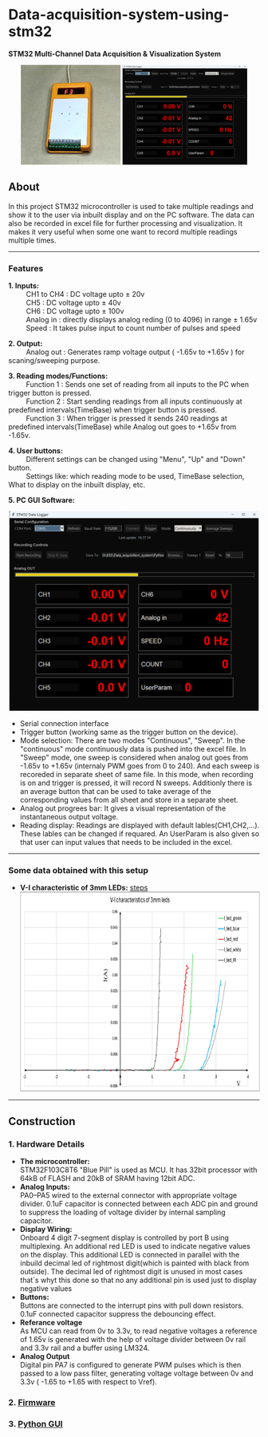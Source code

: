 # Data-acquisition-system-using-stm32
**STM32 Multi-Channel Data Acquisition & Visualization System**
<div align="center">
  <img src="1.png" alt="Loading..." width="200" height="200">
  <img src="App.png" alt="Loading..." width="250" height="200">
  </div>


## About



In this project STM32 microcontroller is used to take multiple readings and show it to the user via inbuilt display and on the PC software. The data can also be recorded in excel file for further processing and visualization. It makes it very useful when some one want to record multiple readings multiple times. 

---
### Features
 **1. Inputs:**</br>
&nbsp;&nbsp;&nbsp;&nbsp; &nbsp;&nbsp;&nbsp;&nbsp;CH1 to CH4 : DC voltage upto ± 20v</br>
&nbsp;&nbsp;&nbsp;&nbsp; &nbsp;&nbsp;&nbsp;&nbsp;CH5 : DC voltage upto ± 40v</br>
&nbsp;&nbsp;&nbsp;&nbsp; &nbsp;&nbsp;&nbsp;&nbsp;CH6 : DC voltage upto ± 100v</br>
&nbsp;&nbsp;&nbsp;&nbsp; &nbsp;&nbsp;&nbsp;&nbsp;Analog in : directly displays analog reding (0 to 4096) in range ± 1.65v</br>
&nbsp;&nbsp;&nbsp;&nbsp; &nbsp;&nbsp;&nbsp;&nbsp;Speed : It takes pulse input to count number of pulses and speed</br>

  
**2. Output:** </br>
&nbsp;&nbsp;&nbsp;&nbsp; &nbsp;&nbsp;&nbsp;&nbsp;Analog out : Generates ramp voltage output ( -1.65v to +1.65v ) for scaning/sweeping purpose.


**3. Reading modes/Functions:** </br>
&nbsp;&nbsp;&nbsp;&nbsp; &nbsp;&nbsp;&nbsp;&nbsp;Function 1 : Sends one set of reading from all inputs to the PC when trigger button is pressed.</br>
&nbsp;&nbsp;&nbsp;&nbsp; &nbsp;&nbsp;&nbsp;&nbsp;Function 2 : Start sending readings from all inputs continuously at predefined intervals(TimeBase) when trigger button is pressed.</br>
&nbsp;&nbsp;&nbsp;&nbsp; &nbsp;&nbsp;&nbsp;&nbsp;Function 3 : When trigger is pressed it sends 240 readings at predefined intervals(TimeBase) while Analog out goes to +1.65v from -1.65v. 

**4. User buttons:** </br>
&nbsp;&nbsp;&nbsp;&nbsp; &nbsp;&nbsp;&nbsp;&nbsp;Different settings can be changed using "Menu", "Up" and "Down" button. </br>&nbsp;&nbsp;&nbsp;&nbsp; &nbsp;&nbsp;&nbsp;&nbsp;Settings like: which reading mode to be used, TimeBase selection, What to display on the inbuilt display, etc.


**5. PC GUI Software:**
  <div align="center">
  <img src="App.png" alt="Loading..." width="500" height="400">
  </div>

  * Serial connection interface
  * Trigger button (working same as the trigger button on the device).
  * Mode selection: There are two modes "Continuous", "Sweep". In the "continuous" mode continuously data is pushed into the excel file. In "Sweep" mode, one sweep is considered when analog out goes from -1.65v to +1.65v (internaly PWM goes from 0 to 240). And each sweep is recoreded in separate sheet of same file. In this mode, when recording is on and trigger is pressed, it will record N sweeps. Additionly there is an average button that can be used to take average of the corresponding values from all sheet and store in a separate sheet.
  * Analog out progrees bar: It gives a visual representation of the instantaneous output voltage.
  * Reading display: Readings are displayed with default lables(CH1,CH2,...). These lables can be changed if requared. An UserParam is also given so that user can input values that needs to be included in the excel. 
  

---
### Some data obtained with this setup 
- **V-I characteristic of 3mm LEDs:** [steps](https://github.com/Ritik440/Data-acquisition-system-using-stm32/blob/main/exp1.txt)</br>
  <div align="center">
  <img src="V-I char_3mm_LED.png" alt="Loading..." width="800" height="400">
  </div>


---

## Construction

### 1. Hardware Details
- **The microcontroller:** </br> STM32F103C8T6 "Blue Pill" is used as MCU. It has 32bit processor with 64kB of FLASH and 20kB of SRAM having 12bit ADC.
- **Analog Inputs:** </br> PA0–PA5 wired to the external connector with appropriate voltage divider. 0.1uF capacitor is connected between each ADC pin and ground to suppress the loading of voltage divider by internal sampling capacitor.   
- **Display Wiring:** </br> Onboard 4 digit 7-segment display is controlled by port B using multiplexing. An additional red LED is used to indicate negative values on the display. This additional LED is connected in parallel with the inbuild decimal led of rightmost digit(which is painted with black from outside). The decimal led of rightmost digit is unused in most cases that`s whyt this done so that no any additional pin is used just to display negative values    
- **Buttons:** </br>Buttons are connected to the interrupt pins with pull down resistors. 0.1uF connected capacitor suppress the debouncing effect.  
- **Referance voltage** </br>As MCU can read from 0v to 3.3v, to read negative voltages a reference of 1.65v is generated with the help of voltage divider between 0v rail and 3.3v rail and a buffer using LM324.    
- **Analog Output** </br>Digital pin PA7 is configured to generate PWM pulses which is then passed to a low pass filter, generating voltage voltage between 0v and 3.3v ( -1.65 to +1.65 with respect to Vref). 

### 2. [Firmware](https://github.com/Ritik440/Data-acquisition-system-using-stm32/blob/main/DAQ_V8_Serial.ino)


### 3. [Python GUI](https://github.com/Ritik440/Data-acquisition-system-using-stm32/blob/main/DAQ.py)
